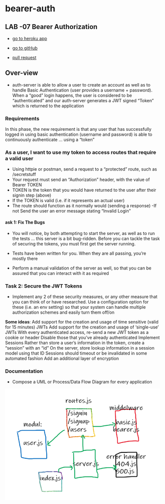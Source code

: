 # bearer-auth

## LAB -07 Bearer Authorization

- <a href=https://rulaalqasem-server-deploy-dev.herokuapp.com class=""><span      class="label">go to heroku app </span></a>

- <a href=https://github.com/RulaAlqasem/bearer-auth class=""><span class="label">go to gitHub </span></a>

- <a href=https://github.com/RulaAlqasem/bearer-auth/pull/1 class=""><span class="label"> pull request </span></a>

## Over-view

- auth-server is able to allow a user to create an account as well as to handle Basic Authentication (user provides a username + password). When a “good” login happens, the user is considered to be “authenticated” and our auth-server generates a JWT signed “Token” which is returned to the application

### Requirements

In this phase, the new requirement is that any user that has successfully logged in using basic authentication (username and password) is able to continuously authenticate … using a “token”

### As a user, I want to use my token to access routes that require a valid user

- Using httpie or postman, send a request to a “protected” route, such as /secretstuff
- Your request must send an “Authorization” header, with the value of Bearer TOKEN
- TOKEN is the token that you would have returned to the user after their signin step (above)
- If the TOKEN is valid (i.e. if it represents an actual user)
- The route should function as it normally would (sending a response)
  -If not Send the user an error message stating “Invalid Login”

#### ask 1: Fix The Bugs

- You will notice, by both attempting to start the server, as well as to run the tests … this server is a bit bug-ridden. Before you can tackle the task of securing the tokens, you must first get the server running.

- Tests have been written for you. When they are all passing, you’re mostly there
- Perform a manual validation of the server as well, so that you can be assured that you can interact with it as required

### Task 2: Secure the JWT Tokens

- Implement any 2 of these security measures, or any other measure that you can think of or have researched. Use a configuration option for these (i.e. an env setting) so that your system can handle multiple authorization schemes and easily turn them off/on

**Some ideas**:
Add support for the creation and usage of time sensitive (valid for 15 minutes) JWTs
Add support for the creation and usage of ‘single-use’ JWTs
With every authenticated access, re-send a new JWT token as a cookie or header
Disable those that you’ve already authenticated
Implement Sessions
Rather than store a user’s information in the token, create a “session” with an “id”
On the server, store lookup information in a session model using that ID
Sessions should timeout or be invalidated in some automated fashion
Add an additional layer of encryption

### Documentation

- Compose a UML or Process/Data Flow Diagram for every application

![WhiteBoard](lab7uml.png)
